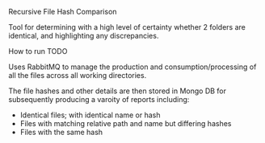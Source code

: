 Recursive File Hash Comparison

Tool for determining with a high level of certainty whether 2 folders are identical, and highlighting any discrepancies.


How to run
TODO


Uses RabbitMQ to manage the production and consumption/processing of all the files across all working directories.

The file hashes and other details are then stored in Mongo DB for subsequently producing a varoity of reports including:
- Identical files; with identical name or hash
- Files with matching relative path and name but differing hashes
- Files with the same hash
